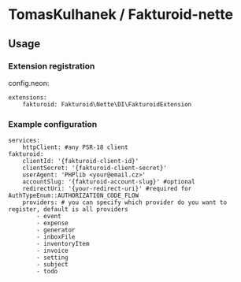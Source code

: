 # TomasKulhanek / Fakturoid-nette

## Usage

### Extension registration

config.neon:

```neon
extensions:
	fakturoid: Fakturoid\Nette\DI\FakturoidExtension
```

### Example configuration

```neon
services:
    httpClient: #any PSR-18 client
fakturoid:
    clientId: '{fakturoid-client-id}'
    clientSecret: '{fakturoid-client-secret}'
    userAgent: 'PHPlib <your@email.cz>'
    accountSlug: '{fakturoid-account-slug}' #optional
    redirectUri: '{your-redirect-uri}' #required for AuthTypeEnum::AUTHORIZATION_CODE_FLOW
    providers: # you can specify which provider do you want to register, default is all providers
        - event
        - expense
        - generator
        - inboxFile
        - inventoryItem
        - invoice
        - setting
        - subject
        - todo
```